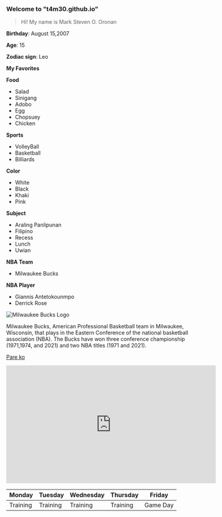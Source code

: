 ### Welcome to "t4m30.github.io"

>Hi! My name is Mark Steven O. Oronan

**Birthday**: August 15,2007

**Age**: 15

**Zodiac sign**: Leo

**My Favorites**

**Food**
- Salad
- Sinigang
- Adobo
- Egg
- Chopsuey
- Chicken

**Sports**
- VolleyBall
- Basketball
- Billiards

**Color**
- White
- Black
- Khaki
- Pink

**Subject**
- Araling Panlipunan
- Filipino
- Recess
- Lunch
- Uwian

**NBA Team**
- Milwaukee Bucks

**NBA Player**
- Giannis Antetokounmpo
- Derrick Rose

![Milwaukee Bucks Logo](https://c4.wallpaperflare.com/wallpaper/269/331/589/basketball-milwaukee-bucks-logo-nba-hd-wallpaper-preview.jpg)

Milwaukee Bucks, American Professional Basketball team in Milwaukee, Wisconsin, that plays in the Eastern Conference of the national basketball association (NBA). The Bucks have won three conference championship (1971,1974, and 2021) and two NBA titles (1971 and 2021).

[Pare ko](https://www.youtube.com/redirect?event=video_description&redir_token=QUFFLUhqbGNaVDJSa0NxenZoQUlmS25fdGJ3VXNvdWFJZ3xBQ3Jtc0trbk81UjZLc2lWNEsxZFIyZWloTmxna1RzcDR2b3BGM3Y1bzhyd0c5R3NoUTZHd0M0UURxMkN0QjI5bkdUcWxJSVQ4Y0NQcjhLc00wMDIwdE5UdUZqOVFoSDQtWVhaNW1SN19nYkxFd2V0MXoyczczQQ&q=http%3A%2F%2Fvevo.ly%2FUfSwmr&v=DwiKy8cieW0)


<iframe width="560" height="315" src="https://www.youtube.com/embed/DwiKy8cieW0" title="YouTube video player" frameborder="0" allow="accelerometer; autoplay; clipboard-write; encrypted-media; gyroscope; picture-in-picture" allowfullscreen></iframe>

| Monday | Tuesday | Wednesday | Thursday | Friday |
| ----------- | ----------- | ----------- | ----------- | ----------- |
| Training | Training | Training | Training | Game Day |
